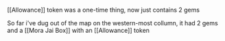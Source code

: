 [[Allowance]] token was a one-time thing, now just contains 2 gems

So far i've dug out of the map on the western-most collumn, it had 2 gems and a [[Mora Jai Box]] with an [[Allowance]] token